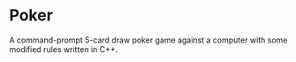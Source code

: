 # Poker
A command-prompt 5-card draw poker game against a computer with some modified rules written in C++.
